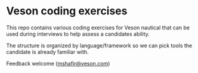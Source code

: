 # Veson coding exercises

This repo contains various coding exercises for Veson nautical that can be used during interviews to help assess a candidates ability.

The structure is organized by language/framework so we can pick tools the candidate is already familiar with.

Feedback welcome (mshafir@veson.com)

